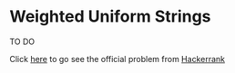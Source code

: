 # Weighted Uniform Strings
TO DO
<!-- A weighted string is a string of lowercase English letters where each letter has a weight. Character weights are  to  from `a` to `z`.
The weight of a string is the sum of the weights of its characters.
A uniform string consists of a single character repeated zero or more times. For example, ccc and a are uniform strings, but bcb and cd are not. -->
Click [here](https://www.hackerrank.com/challenges/weighted-uniform-string/problem) to go see the official problem from [Hackerrank](https://www.hackerrank.com/)